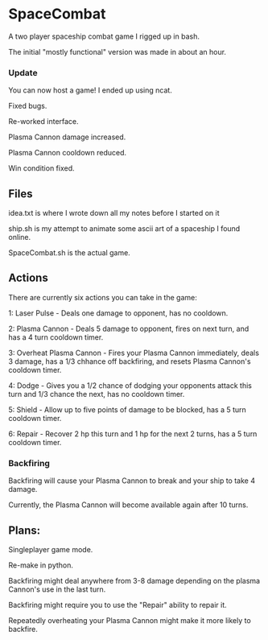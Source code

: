 # SpaceCombat
A two player spaceship combat game I rigged up in bash. 

The initial "mostly functional" version was made in about an hour.

### Update
You can now host a game! I ended up using ncat.

Fixed bugs.

Re-worked interface.

Plasma Cannon damage increased.

Plasma Cannon cooldown reduced.

Win condition fixed.



## Files

idea.txt is where I wrote down all my notes before I started on it

ship.sh is my attempt to animate some ascii art of a spaceship I found online.

SpaceCombat.sh is the actual game. 

## Actions
There are currently six actions you can take in the game:

  1: Laser Pulse - Deals one damage to opponent, has no cooldown.
  
  2: Plasma Cannon - Deals 5 damage to opponent, fires on next turn, and has a 4 turn cooldown timer.
  
  3: Overheat Plasma Cannon - Fires your Plasma Cannon immediately, deals 3 damage, has a 1/3 chhance off backfiring, and resets Plasma Cannon's cooldown timer.
  
  4: Dodge - Gives you a 1/2 chance of dodging your opponents attack this turn and 1/3 chance the next, has no cooldown timer.
  
  5: Shield - Allow up to five points of damage to be blocked, has a 5 turn cooldown timer. 
  
  6: Repair - Recover 2 hp this turn and 1 hp for the next 2 turns, has a 5 turn cooldown timer.


### Backfiring
Backfiring will cause your Plasma Cannon to break and your ship to take 4 damage.

Currently, the Plasma Cannon will become available again after 10 turns.


## Plans:
  
  Singleplayer game mode.
  
  Re-make in python.
  
  Backfiring might deal anywhere from 3-8 damage depending on the plasma Cannon's use in the last turn.
   
  Backfiring might require you to use the "Repair" ability to repair it.
  
  Repeatedly overheating your Plasma Cannon might make it more likely to backfire.
